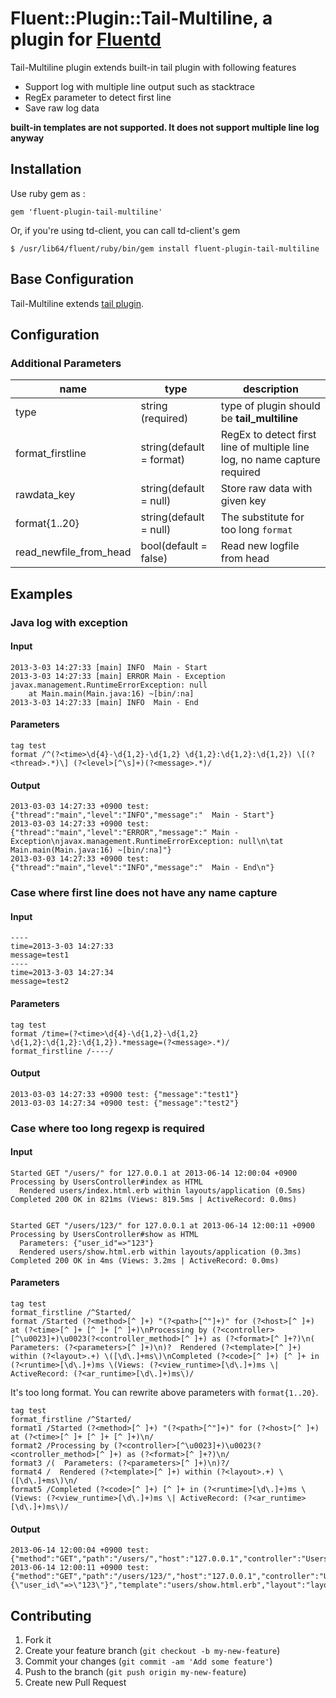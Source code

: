 # Fluent::Plugin::Tail-Multiline, a plugin for [Fluentd](http://fluentd.org)

Tail-Multiline plugin extends built-in tail plugin with following features
+ Support log with multiple line output such as stacktrace
+ RegEx parameter to detect first line
+ Save raw log data

**built-in templates are not supported. It does not support multiple line log anyway**

## Installation

Use ruby gem as :

    gem 'fluent-plugin-tail-multiline'

Or, if you're using td-client, you can call td-client's gem

    $ /usr/lib64/fluent/ruby/bin/gem install fluent-plugin-tail-multiline

## Base Configuration
Tail-Multiline extends [tail plugin](http://docs.fluentd.org/categories/in_tail).  

## Configuration
### Additional Parameters
 name                 | type                            | description
----------------------|---------------------------------|---------------------------
type                  | string (required)               | type of plugin should be **tail_multiline**
format_firstline      | string(default = format)        | RegEx to detect first line of multiple line log, no name capture required
rawdata_key           | string(default = null)          | Store raw data with given key
format{1..20}         | string(default = null)          | The substitute for too long `format`
read_newfile_from_head| bool(default = false)           | Read new logfile from head

## Examples
### Java log with exception
#### Input
```
2013-3-03 14:27:33 [main] INFO  Main - Start
2013-3-03 14:27:33 [main] ERROR Main - Exception
javax.management.RuntimeErrorException: null
    at Main.main(Main.java:16) ~[bin/:na]
2013-3-03 14:27:33 [main] INFO  Main - End
```
#### Parameters
```
tag test
format /^(?<time>\d{4}-\d{1,2}-\d{1,2} \d{1,2}:\d{1,2}:\d{1,2}) \[(?<thread>.*)\] (?<level>[^\s]+)(?<message>.*)/
```
#### Output
```
2013-03-03 14:27:33 +0900 test: {"thread":"main","level":"INFO","message":"  Main - Start"}
2013-03-03 14:27:33 +0900 test: {"thread":"main","level":"ERROR","message":" Main - Exception\njavax.management.RuntimeErrorException: null\n\tat Main.main(Main.java:16) ~[bin/:na]"}
2013-03-03 14:27:33 +0900 test: {"thread":"main","level":"INFO","message":"  Main - End\n"}
```

### Case where first line does not have any name capture
#### Input
```
----
time=2013-3-03 14:27:33 
message=test1
----
time=2013-3-03 14:27:34
message=test2
```

#### Parameters
```
tag test
format /time=(?<time>\d{4}-\d{1,2}-\d{1,2} \d{1,2}:\d{1,2}:\d{1,2}).*message=(?<message>.*)/
format_firstline /----/
```

#### Output
```
2013-03-03 14:27:33 +0900 test: {"message":"test1"}
2013-03-03 14:27:34 +0900 test: {"message":"test2"}
```

### Case where too long regexp is required
#### Input
```
Started GET "/users/" for 127.0.0.1 at 2013-06-14 12:00:04 +0900
Processing by UsersController#index as HTML
  Rendered users/index.html.erb within layouts/application (0.5ms)
Completed 200 OK in 821ms (Views: 819.5ms | ActiveRecord: 0.0ms)


Started GET "/users/123/" for 127.0.0.1 at 2013-06-14 12:00:11 +0900
Processing by UsersController#show as HTML
  Parameters: {"user_id"=>"123"}
  Rendered users/show.html.erb within layouts/application (0.3ms)
Completed 200 OK in 4ms (Views: 3.2ms | ActiveRecord: 0.0ms)
```

#### Parameters
```
tag test
format_firstline /^Started/
format /Started (?<method>[^ ]+) "(?<path>[^"]+)" for (?<host>[^ ]+) at (?<time>[^ ]+ [^ ]+ [^ ]+)\nProcessing by (?<controller>[^\u0023]+)\u0023(?<controller_method>[^ ]+) as (?<format>[^ ]+?)\n(  Parameters: (?<parameters>[^ ]+)\n)?  Rendered (?<template>[^ ]+) within (?<layout>.+) \([\d\.]+ms\)\nCompleted (?<code>[^ ]+) [^ ]+ in (?<runtime>[\d\.]+)ms \(Views: (?<view_runtime>[\d\.]+)ms \| ActiveRecord: (?<ar_runtime>[\d\.]+)ms\)/
```

It's too long format. You can rewrite above parameters with `format{1..20}`.

```
tag test
format_firstline /^Started/
format1 /Started (?<method>[^ ]+) "(?<path>[^"]+)" for (?<host>[^ ]+) at (?<time>[^ ]+ [^ ]+ [^ ]+)\n/
format2 /Processing by (?<controller>[^\u0023]+)\u0023(?<controller_method>[^ ]+) as (?<format>[^ ]+?)\n/
format3 /(  Parameters: (?<parameters>[^ ]+)\n)?/
format4 /  Rendered (?<template>[^ ]+) within (?<layout>.+) \([\d\.]+ms\)\n/
format5 /Completed (?<code>[^ ]+) [^ ]+ in (?<runtime>[\d\.]+)ms \(Views: (?<view_runtime>[\d\.]+)ms \| ActiveRecord: (?<ar_runtime>[\d\.]+)ms\)/
```

#### Output
```
2013-06-14 12:00:04 +0900 test: {"method":"GET","path":"/users/","host":"127.0.0.1","controller":"UsersController","controller_method":"index","format":"HTML","template":"users/index.html.erb","layout":"layouts/application","code":"200","runtime":"821","view_runtime":"819.5","ar_runtime":"0.0"}
2013-06-14 12:00:11 +0900 test: {"method":"GET","path":"/users/123/","host":"127.0.0.1","controller":"UsersController","controller_method":"show","format":"HTML","parameters":"{\"user_id\"=>\"123\"}","template":"users/show.html.erb","layout":"layouts/application","code":"200","runtime":"4","view_runtime":"3.2","ar_runtime":"0.0"}
```

## Contributing

1. Fork it
2. Create your feature branch (`git checkout -b my-new-feature`)
3. Commit your changes (`git commit -am 'Add some feature'`)
4. Push to the branch (`git push origin my-new-feature`)
5. Create new Pull Request

